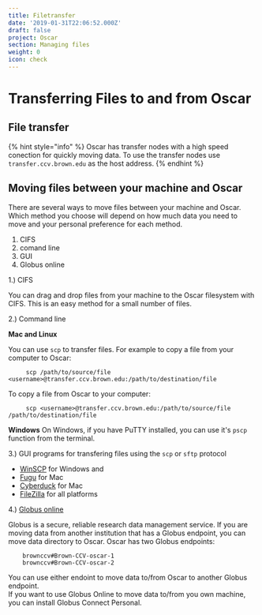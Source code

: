 ```yaml
---
title: Filetransfer
date: '2019-01-31T22:06:52.000Z'
draft: false
project: Oscar
section: Managing files
weight: 0
icon: check
---
```


# Transferring Files to and from Oscar

## File transfer

{% hint style="info" %}
Oscar has transfer nodes with a high speed conection for quickly moving data. To use the transfer nodes use `transfer.ccv.brown.edu` as the host address.
{% endhint %}

## Moving files between your machine and Oscar

There are several ways to move files between your machine and Oscar. Which method you choose will depend on how much data you need to move and your personal preference for each method.

1. CIFS
2. comand line
3. GUI
4. Globus online

1.\) CIFS

You can drag and drop files from your machine to the Oscar filesystem with CIFS. This is an easy method for a small number of files.

2.\) Command line

**Mac and Linux**

You can use `scp` to transfer files. For example to copy a file from your computer to Oscar:

```text
     scp /path/to/source/file <username>@transfer.ccv.brown.edu:/path/to/destination/file
```

To copy a file from Oscar to your computer:

```text
     scp <username>@transfer.ccv.brown.edu:/path/to/source/file /path/to/destination/file
```

**Windows** On Windows, if you have PuTTY installed, you can use it's `pscp` function from the terminal.

3.\) GUI programs for transfering files using the `scp` or `sftp` protocol

* [WinSCP](http://winscp.net) for Windows and
* [Fugu](http://rsug.itd.umich.edu/software/fugu/) for Mac
* [Cyberduck](http://cyberduck.ch) for Mac
* [FileZilla](https://filezilla-project.org) for all platforms

4.\) [Globus online](https://www.globus.org/)

Globus is a secure, reliable research data management service. If you are moving data from another institution that has a Globus endpoint, you can move data directory to Oscar. Oscar has two Globus endpoints:

```text
    brownccv#Brown-CCV-oscar-1
    brownccv#Brown-CCV-oscar-2
```

You can use either endoint to move data to/from Oscar to another Globus endpoint.  
If you want to use Globus Online to move data to/from you own machine, you can install Globus Connect Personal.

